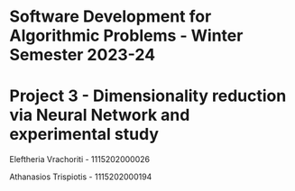 # Software Development for Algorithmic Problems - Winter Semester 2023-24

# Project 3 - Dimensionality reduction via Neural Network and experimental study

Eleftheria Vrachoriti - 1115202000026

Athanasios Trispiotis - 1115202000194
